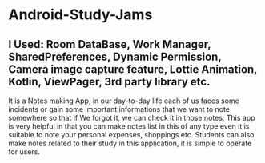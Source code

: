 # Android-Study-Jams

## I Used: Room DataBase, Work Manager, SharedPreferences, Dynamic Permission, Camera image capture feature, Lottie Animation, Kotlin, ViewPager, 3rd party library etc.

It is a Notes making App, in our day-to-day life each of us faces some incidents or gain some important informations 
that we want to note somewhere so that if We forgot it, we can check it in those notes, This app is very helpful in that
you can make notes list in this of any type even it is suitable to note your personal expenses, shoppings etc.
Students can also make notes related to their study in this application, it is simple to operate for users.
